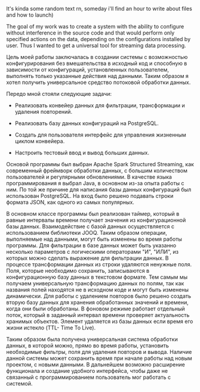 It's kinda some random text rn, someday i'll find an hour to write about files and how to launch)

The goal of my work was to create a system with the ability to configure without interference in the source code and that would perform only specified actions on the data, depending on the configurations installed by user. Thus I wanted to get a universal tool for streaming data processing.

Цель моей работы заключалась в создании системы с возможностью конфигурирования без вмешательства в исходный код и способную в зависимости от конфигураций, установленных пользователем, выполнять только указанные действия над данными. Таким образом я хотел получить универсальное средство потоковой обработки данных.

Передо мной стояли следующие задачи:

- Реализовать конвейер данных для фильтрации, трансформации и удаления повторений.

- Реализовать базу данных конфигураций на PostgreSQL.

- Создать для пользователя интерфейс для управления жизненным циклом конвейера.

- Настроить тестовый ввод и вывод больших данных.

Основой программы был выбран Apache Spark Structured Streaming, как современный фреймворк обработки данных, с большим количеством пользователей и регулярными обновлениями. В качестве языка программирования я выбрал Java, в основном из-за опыта работы с ним. По той же причине для написания базы данных конфигураций был использован PostgreSQL. На вход было решено подавать строки формата JSON, как одного из самых популярных.

В основном классе программы был реализован таймер, который в равные интервалы времени получает значения из конфигурационной базы данных. Взаимодействие с базой данных осуществляется с использованием библиотеки JOOQ. Таким образом операции, выполняемые над данными, могут быть изменены во время работы программы. Для фильтрации в базе данных может быть указанно несколько параметров с логическими операторами "И", "ИЛИ", из которых можно сделать выражение для фильтрации данных. В процессе трансформации данных из строки удаляются ненужные поля. Поля, которые необходимо сохранить, записываются в конфигурационную базу данных в текстовом формате. Тем самым мы получаем универсальную трансформацию данных по полям, так как названия полей находятся не в исходном коде и могут быть изменены динамически. Для работы с удалением повторов было решено создать вторую базу данных для хранения обработанных значений и времени, когда они были обработаны. В фоновом режиме работает отдельный поток, который в заданный интервал времени проверяет актуальность хранимых объектов. Элемент удаляется из базы данных если время его жизни истекло (TTL- Time To Live).

Таким образом была получена универсальная система обработки данных, в которой можно, прямо во время работы, установить необходимые фильтры, поля для удаления повторов и вывода. Наличие данной системы может сохранить время при начале работы над новым проектом, с новыми данными. В дальнейшем возможно расширение функционала и создание удобного интерфейса, чтобы даже не связанный с программированием пользователь мог работать с системой.
